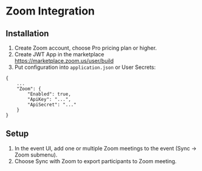 # Zoom Integration

## Installation

1. Create Zoom account, choose Pro pricing plan or higher.
2. Create JWT App in the marketplace https://marketplace.zoom.us/user/build
3. Put configuration into `application.json` or User Secrets:

```
{
    ...
    "Zoom": {
        "Enabled": true,
        "ApiKey": "...",
        "ApiSecret": "..."
    }
}
```

## Setup

1. In the event UI, add one or multiple Zoom meetings to the event (Sync -> Zoom submenu).
2. Choose Sync with Zoom to export participants to Zoom meeting.

